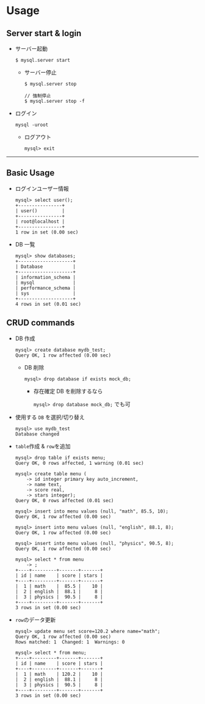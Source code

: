 # Usage

## Server start & login

- サーバー起動

  ```
  $ mysql.server start
  ```

  - サーバー停止

    ```
    $ mysql.server stop

    // 強制停止
    $ mysql.server stop -f
    ```

- ログイン

  ```
  mysql -uroot
  ```

  - ログアウト

    ```
    mysql> exit
    ```

---

## Basic Usage

- ログインユーザー情報

  ```
  mysql> select user();
  +----------------+
  | user()         |
  +----------------+
  | root@localhost |
  +----------------+
  1 row in set (0.00 sec)
  ```

- DB 一覧

  ```
  mysql> show databases;
  +--------------------+
  | Database           |
  +--------------------+
  | information_schema |
  | mysql              |
  | performance_schema |
  | sys                |
  +--------------------+
  4 rows in set (0.01 sec)
  ```

## CRUD commands

- DB 作成

  ```
  mysql> create database mydb_test;
  Query OK, 1 row affected (0.00 sec)
  ```

  - DB 削除

    `mysql> drop database if exists mock_db;`

    - 存在確定 DB を削除するなら

      `mysql> drop database mock_db;` でも可

- 使用する `DB` を選択/切り替え

  ```
  mysql> use mydb_test
  Database changed
  ```

- `table`作成 & `row`を追加

  ```
  mysql> drop table if exists menu;
  Query OK, 0 rows affected, 1 warning (0.01 sec)

  mysql> create table menu (
      -> id integer primary key auto_increment,
      -> name text,
      -> score real,
      -> stars integer);
  Query OK, 0 rows affected (0.01 sec)

  mysql> insert into menu values (null, "math", 85.5, 10);
  Query OK, 1 row affected (0.00 sec)

  mysql> insert into menu values (null, "english", 88.1, 8);
  Query OK, 1 row affected (0.00 sec)

  mysql> insert into menu values (null, "physics", 90.5, 8);
  Query OK, 1 row affected (0.00 sec)

  mysql> select * from menu
      -> ;
  +----+---------+-------+-------+
  | id | name    | score | stars |
  +----+---------+-------+-------+
  |  1 | math    |  85.5 |    10 |
  |  2 | english |  88.1 |     8 |
  |  3 | physics |  90.5 |     8 |
  +----+---------+-------+-------+
  3 rows in set (0.00 sec)

  ```

- `row`のデータ更新

  ```
  mysql> update menu set score=120.2 where name="math";
  Query OK, 1 row affected (0.00 sec)
  Rows matched: 1  Changed: 1  Warnings: 0

  mysql> select * from menu;
  +----+---------+-------+-------+
  | id | name    | score | stars |
  +----+---------+-------+-------+
  |  1 | math    | 120.2 |    10 |
  |  2 | english |  88.1 |     8 |
  |  3 | physics |  90.5 |     8 |
  +----+---------+-------+-------+
  3 rows in set (0.00 sec)
  ```
